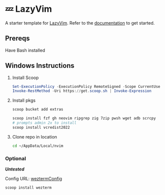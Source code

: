 # 💤 LazyVim

A starter template for [LazyVim](https://github.com/LazyVim/LazyVim).
Refer to the [documentation](https://lazyvim.github.io/installation) to get started.

## Prereqs

Have Bash installed

## Windows Instructions

1. Install Scoop

    ```powershell
    Set-ExecutionPolicy -ExecutionPolicy RemoteSigned -Scope CurrentUser
    Invoke-RestMethod -Uri https://get.scoop.sh | Invoke-Expression
    ```

2. Install pkgs

    ```bash
    scoop bucket add extras
    ```

    ```bash
    scoop install fzf gh neovim ripgrep zig 7zip pwsh wget adb scrcpy
    # prompts admin 2x to install
    scoop install vcredist2022
    ```

3. Clone repo in location

    ```bash
    cd ~/AppData/Local/nvim
    ```

### Optional

***Untested***

Config URL: [weztermConfig](https://github.com/AnarchyEcho/weztermconfig)

```bash
scoop install wezterm
```
